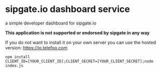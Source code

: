 # sipgate.io dashboard service

a simple developer dashboard for sipgate.io

__This application is not supported or endorsed by sipgate in any way__

If you do not want to install it on your own server you can use the hosted version: https://io.telefoo.com

```
npm install
CLIENT_ID=[YOUR_CLIENT_ID];CLIENT_SECRET=[YOUR_CLIENT_SECRET];node index.js
```
